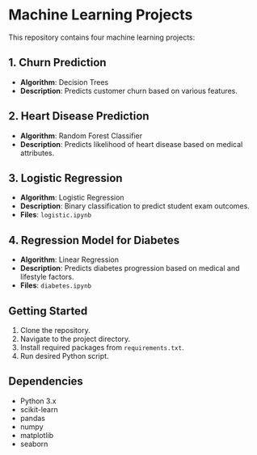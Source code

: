 # Machine Learning Projects

This repository contains four machine learning projects:

## 1. Churn Prediction
- **Algorithm**: Decision Trees
- **Description**: Predicts customer churn based on various features.

## 2. Heart Disease Prediction
- **Algorithm**: Random Forest Classifier
- **Description**: Predicts likelihood of heart disease based on medical attributes.

## 3. Logistic Regression
- **Algorithm**: Logistic Regression
- **Description**: Binary classification to predict student exam outcomes.
- **Files**: `logistic.ipynb`

## 4. Regression Model for Diabetes
- **Algorithm**: Linear Regression
- **Description**: Predicts diabetes progression based on medical and lifestyle factors.
- **Files**: `diabetes.ipynb`

## Getting Started
1. Clone the repository.
2. Navigate to the project directory.
3. Install required packages from `requirements.txt`.
4. Run desired Python script.

## Dependencies
- Python 3.x
- scikit-learn
- pandas
- numpy
- matplotlib
- seaborn


